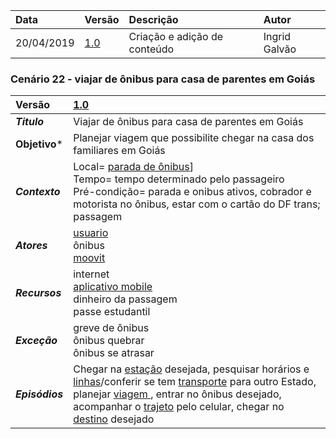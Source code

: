 |Data|Versão|Descrição|Autor|
|:---|:---|:---|:---|
|20/04/2019|[1.0](https://github.com/Andre-Eduardo/2019.1-Requisitos-Moovit/tree/master/cenarios/versao%20cenarios%201.0)|Criação e adição de conteúdo|Ingrid Galvão|


### Cenário 22 - viajar de ônibus para casa de parentes em Goiás
|Versão|[1.0](https://github.com/Andre-Eduardo/2019.1-Requisitos-Moovit/tree/master/cenarios/versao%20cenarios%201.0)
|:-|:-|
|***Titulo***|Viajar de ônibus para casa de parentes em Goiás|
|**Objetivo***|Planejar viagem que possibilite chegar na casa dos familiares em Goiás|
|***Contexto***|Local= [parada de ônibus](https://github.com/Andre-Eduardo/2019.1-Requisitos-Moovit/wiki/L42---parada-de-onibus)]<br> Tempo= tempo determinado pelo passageiro<br>Pré-condição= parada e onibus ativos, cobrador e motorista no ônibus, estar com o cartão do DF trans; passagem
|***Atores***|[usuario](https://github.com/Andre-Eduardo/2019.1-Requisitos-Moovit/wiki/L65-Usu%C3%A1rio)<br>ônibus<br>[moovit](https://github.com/Andre-Eduardo/2019.1-Requisitos-Moovit/wiki/L38---moovit)
|***Recursos***|internet<br>[aplicativo mobile](https://github.com/Andre-Eduardo/2019.1-Requisitos-Moovit/wiki/L03---aplica%C3%A7ao-mobile)<br>dinheiro da passagem<br>passe estudantil<br>
|***Exceção***|greve de ônibus<br>ônibus quebrar<br>ônibus se atrasar
|***Episódios***|Chegar na [estação](https://github.com/Andre-Eduardo/2019.1-Requisitos-Moovit/wiki/L18---esta%C3%A7%C3%A3o) desejada, pesquisar horários e [linhas](https://github.com/Andre-Eduardo/2019.1-Requisitos-Moovit/wiki/L30---linhas)/conferir se tem [transporte](https://github.com/Andre-Eduardo/2019.1-Requisitos-Moovit/wiki/L63---transporte) para outro Estado, planejar [viagem ](https://github.com/Andre-Eduardo/2019.1-Requisitos-Moovit/wiki/L67-Viagem), entrar no ônibus desejado, acompanhar o [trajeto](https://github.com/Andre-Eduardo/2019.1-Requisitos-Moovit/wiki/L63-Trajeto) pelo celular, chegar no [destino](https://github.com/Andre-Eduardo/2019.1-Requisitos-Moovit/wiki/L14---destino) desejado